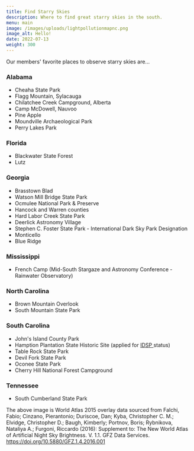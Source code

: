 ```yaml
---
title: Find Starry Skies
description: Where to find great starry skies in the south.
menu: main
image: /images/uploads/lightpollutionmapnc.png
image_alt: Hello!
date: 2022-07-13
weight: 300
---
```

Our members' favorite places to observe starry skies are...

### Alabama

* Cheaha State Park
* Flagg Mountain, Sylacauga
* Chilatchee Creek Campground, Alberta
* Camp McDowell, Nauvoo 
* Pine Apple  
* Moundville Archaeological Park
* P﻿erry Lakes Park

### Florida

* Blackwater State Forest
* Lutz

### Georgia

* Brasstown Blad
* Watson Mill Bridge State Park
* Ocmulee National Park & Preserve
* Hancock and Warren counties
* Hard Labor Creek State Park
* Deerlick Astronomy Village
* Stephen C. Foster State Park - International Dark Sky Park Designation
* Monticello
* Blue Ridge

### Mississippi

* French Camp (Mid-South Stargaze and Astronomy Conference - Rainwater Observatory)

### N﻿orth Carolina

* B﻿rown Mountain Overlook
* S﻿outh Mountain State Park

### South Carolina

* John's Island County Park
* Hamption Plantation State Historic Site (applied for [IDSP ](https://www.darksky.org/our-work/conservation/idsp/)status)
* T﻿able Rock State Park
* D﻿evil Fork State Park
* O﻿conee State Park
* C﻿herry Hill National Forest Campground

### Tennessee

* South Cumberland State Park

The above image is World Atlas 2015 overlay data sourced from Falchi, Fabio; Cinzano, Pierantonio; Duriscoe, Dan; Kyba, Christopher C. M.; Elvidge, Christopher D.; Baugh, Kimberly; Portnov, Boris; Rybnikova, Nataliya A.; Furgoni, Riccardo (2016): Supplement to: The New World Atlas of Artificial Night Sky Brightness. V. 1.1. GFZ Data Services. https://doi.org/10.5880/GFZ.1.4.2016.001